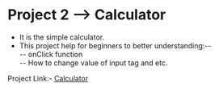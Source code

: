 # Project 2 --> Calculator

* It is the simple calculator.
* This project help for beginners to better understanding:--<br>
-- onClick function<br>
-- How to change value of input tag and etc.

Project Link:- <a href="https://Calculator.deependra09.repl.co">Calculator</a>
